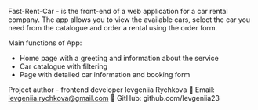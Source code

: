 Fast-Rent-Car - is the front-end of a web application for a car rental company.
The app allows you to view the available cars, select the car you need from the
catalogue and order a rental using the order form.

Main functions of App:

- Home page with a greeting and information about the service
- Car catalogue with filtering
- Page with detailed car information and booking form


Project author - frontend developer
Ievgeniia Rychkova
📧 Email: ievgeniia.rychkova@gmail.com
🔗 GitHub: github.com/Ievgeniia23